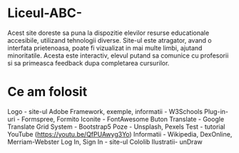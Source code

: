 # Liceul-ABC-
Acest site doreste sa puna la dispozitie elevilor resurse educationale accesibile, utilizand tehnologii diverse. Site-ul este atragator, avand o interfata prietenoasa, poate fi vizualizat in mai multe limbi, ajutand minoritatile. Acesta este interactiv, elevul putand sa comunice cu profesorii si sa primeasca feedback dupa completarea cursurilor.
# Ce am folosit
Logo - site-ul Adobe
Framework, exemple, informatii - W3Schools
Plug-in-uri - Formspree, Formito
Iconite - FontAwesome
Buton Translate - Google Translate
Grid System - Bootstrap5
Poze - Unsplash, Pexels
Test - tutorial YouTube (https://youtu.be/QfPUAwyg3Yo)
Informatii - Wikipedia, DexOnline, Merriam-Webster
Log In, Sign In - site-ul Cololib
Ilustratii- unDraw

